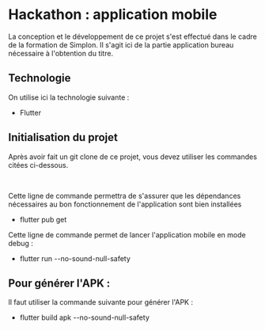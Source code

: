 # Hackathon : application mobile

La conception et le développement de ce projet s'est effectué dans le cadre de la formation de Simplon. Il s'agit ici de la partie application bureau nécessaire à l'obtention du titre.

## Technologie

On utilise ici la technologie suivante :

- Flutter

## Initialisation du projet

Après avoir fait un git clone de ce projet, vous devez utiliser les commandes citées ci-dessous.

<br>

Cette ligne de commande permettra de s'assurer que les dépendances nécessaires au bon fonctionnement de l'application sont bien installées

- flutter pub get

Cette ligne de commande permet de lancer l'application mobile en mode debug :

- flutter run --no-sound-null-safety

## Pour générer l'APK :

Il faut utiliser la commande suivante pour générer l'APK :

- flutter build apk --no-sound-null-safety